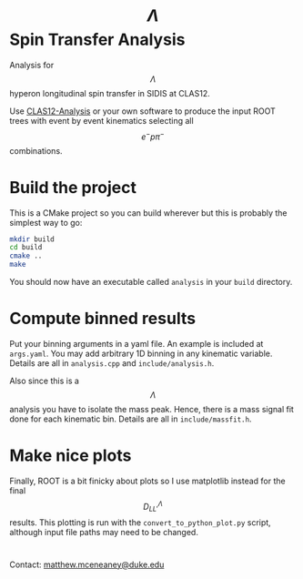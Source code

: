 # $$\Lambda$$ Spin Transfer Analysis

Analysis for $$\Lambda$$ hyperon longitudinal spin transfer in SIDIS at CLAS12.

Use [CLAS12-Analysis](https://github.com/mfmceneaney/CLAS12-Analysis.git) or your own software to produce the input ROOT trees with event by event kinematics selecting all $$e^{-}p\pi^{-}$$ combinations.

# Build the project

This is a CMake project so you can build wherever but this is probably the simplest way to go:
```bash
mkdir build
cd build
cmake ..
make
```
You should now have an executable called `analysis` in your `build` directory.

# Compute binned results

Put your binning arguments in a yaml file.  An example is included at `args.yaml`.
You may add arbitrary 1D binning in any kinematic variable.  Details are all in `analysis.cpp` and `include/analysis.h`.

Also since this is a $$\Lambda$$ analysis you have to isolate the mass peak.
Hence, there is a mass signal fit done for each kinematic bin.  Details are all in `include/massfit.h`.


# Make nice plots

Finally, ROOT is a bit finicky about plots so I use matplotlib instead for the final $$D^{\Lambda}_{LL'}$$ results.
This plotting is run with the `convert_to_python_plot.py` script, although input file paths may need to be changed.

#

Contact: matthew.mceneaney@duke.edu
